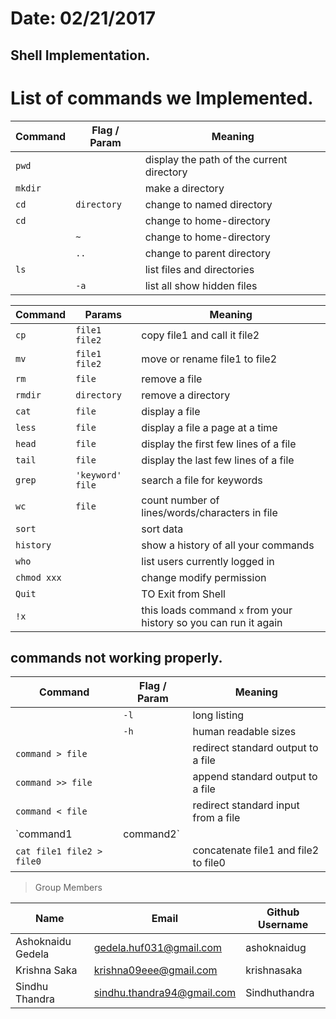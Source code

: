  
# Date: 02/21/2017
## Shell Implementation.
# List of commands we Implemented.

| Command	     | Flag / Param      | Meaning                           |
|----------------|------------|-----------------------------------|
| `pwd`	         |             |display the path of the current directory |
| `mkdir`	     |             |make a directory                  |
| `cd`           |  `directory` |change to named directory         |
| `cd`	         |             |change to home-directory          |
|                |   `~	`      |change to home-directory           |
| 	             |   `..`      |change to parent directory          | 
| `ls	`        |            | list files and directories        |
|                |    `-a`	  |   list all show hidden files      |


| Command | Params      |Meaning                                  |
|---------|-----------|-------------------------------|
| `cp `            | `file1 file2`    | copy file1 and call it file2 |
| `mv`             | `file1 file2`    | move or rename file1 to file2 |
| `rm`             | `file`           | remove a file |
| `rmdir`             | `directory`  | remove a directory |
| `cat`             | `file` | display a file |
| `less`             | `file` | display a file a page at a time |
| `head`             | `file` | display the first few lines of a file |
| `tail`             | `file` | display the last few lines of a file |
| `grep`             | `'keyword' file` | search a file for keywords |
| `wc`             | `file` | count number of lines/words/characters in file |
| `sort`               |        | sort data |
| `history`   |        | show a history of all your commands |
| `who`       |               | list users currently logged in |
| `chmod xxx`  |       | change modify permission | 
| `Quit`    |     | TO Exit from Shell | 
| `!x`         |       | this loads command `x` from your history so you can run it again |

## commands not working properly.
| Command	     | Flag / Param      | Meaning                           |
|----------------|------------|-----------------------------------|
|                |    `-l`	  |    long listing                   |
|                |    `-h`	  |    human readable sizes           |
| `command > file` |          | redirect standard output to a file |
| `command >> file` |         | append standard output to a file |
| `command < file`   |        | redirect standard input from a file |
| `command1 | command2`|      | pipe the output of command1 to the input of command2 |
| `cat file1 file2 > file0`|  | concatenate file1 and file2 to file0 |



>Group Members
>
| Name     | Email   | Github Username |
|----------|---------|-----------------|
| Ashoknaidu Gedela |gedela.huf031@gmail.com | ashoknaidug |
|Krishna Saka   |krishna09eee@gmail.com | krishnasaka |
| Sindhu Thandra  | sindhu.thandra94@gmail.com | Sindhuthandra |
